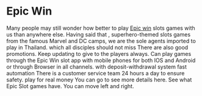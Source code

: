 # Epic Win
Many people may still wonder how better to play [Epic win](https://slotepic.com/) slots games with us than anywhere else. Having said that , superhero-themed slots games from the famous Marvel and DC camps, we are the sole agents imported to play in Thailand. which all disciples should not miss There are also good promotions. Keep updating to give to the players always. Can play games through the Epic Win slot app with mobile phones for both IOS and Android or through Browser in all channels. with deposit-withdrawal system fast automation There is a customer service team 24 hours a day to ensure safety. play for real money You can go to see more details here. See what Epic Slot games have. You can move left and right.

